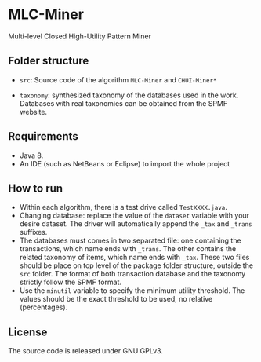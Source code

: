 # MLC-Miner
 Multi-level Closed High-Utility Pattern Miner

## Folder structure

- `src`: Source code of the algorithm `MLC-Miner` and `CHUI-Miner*`

- `taxonomy`: synthesized taxonomy of the databases used in the work. Databases with real taxonomies can be obtained from the SPMF website.

## Requirements
- Java 8.
- An IDE (such as NetBeans or Eclipse) to import the whole project

## How to run
* Within each algorithm, there is a test drive called `TestXXXX.java`. 
* Changing database: replace the value of the `dataset` variable with your desire dataset. The driver will automatically append the `_tax` and `_trans` suffixes. 
* The databases must comes in two separated file: one containing the transactions, which name ends with `_trans`. The other contains the related taxonomy of items, which name ends with `_tax`. These two files should be place on top level of the package folder structure, outside the `src` folder. The format of both transaction database and the taxonomy strictly follow the SPMF format.
* Use the `minutil` variable to specify the minimum utility threshold. The values should be the exact threshold to be used, no relative (percentages).

## License
The source code is released under GNU GPLv3.

